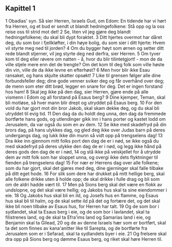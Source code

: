 ## Kapittel 1

1 Obadias' syn. Så sier Herren, Israels Gud, om Edom: En tidende har vi hørt fra Herren, og et bud er sendt ut blandt hedningefolkene: Stå opp og la oss reise oss til strid mot det!
2 Se, liten vil jeg gjøre deg blandt hedningefolkene; du skal bli dypt foraktet.
3 Ditt hjertes overmot har dåret deg, du som bor i fjellkløfter, i din høye bolig, du som sier i ditt hjerte: Hvem vil styrte meg ned til jorden?
4 Om du bygger høyt som ørnen og setter ditt rede blandt stjerner, vil jeg styrte deg ned derfra, sier Herren.
5 Om tyver kom til deg eller røvere om natten - å, hvor du blir tilintetgjort! - mon de da ville stjele mere enn det de trengte? Om det kom til deg folk som ville høste din vin, ville de da ikke levne en efterhøst?
6 Men hvor blir ikke Esau ransaket, og hans skjulte skatter opsøkt!
7 Like til grensen følger alle dine forbundsfeller deg; dine gode venner sviker deg og får overhånd over deg; de menn som eter ditt brød, legger en snare for deg. Det er ingen forstand hos ham!
8 Skal jeg ikke på den dag, sier Herren, gjøre ende på alle vismenn i Edom og all forstand på Esaus berg?
9 Dine kjemper, Teman, skal bli motløse, så hver mann blir drept og utryddet på Esaus berg.
10 For den vold du har gjort mot din bror Jakob, skal skam dekke deg, og du skal bli utryddet til evig tid.
11 Den dag da du holdt deg unna, den dag da fremmede bortførte hans gods, og utlendinger gikk inn i hans porter og kastet lodd om Jerusalem, da var også du som en av dem.
12 Se ikke med skadefryd på din brors dag, på hans ulykkes dag, og gled deg ikke over Judas barn på deres undergangs dag, og lukk ikke din munn så vidt opp på trengselens dag!
13 Dra ikke inn gjennom mitt folks port den dag de er i nød, se ikke også du med skadefryd på deres ulykke den dag de er i nød, og legg ikke hånd på deres gods den dag de er i nød,
14 og stå ikke på veiskjellet for å utrydde dem av mitt folk som har sloppet unna, og overgi ikke dets flyktninger til fienden på trengselens dag!
15 For nær er Herrens dag over alle folkene; som du har gjort, skal det gjøres med deg, dine gjerninger skal falle tilbake på ditt eget hode.
16 For slik som dere har drukket på mitt hellige berg, skal alle folkene drikke uten å holde opp; de skal drikke i fulle drag og bli som om de aldri hadde vært til.
17 Men på Sions berg skal det være en flokk av undslopne, og det skal være hellig; og Jakobs hus skal ta sine eiendommer i eie.
18 Og Jakobs hus skal bli en ild, og Josefs hus en flamme, og Esaus hus skal bli til halm, og de skal sette ild på det og fortære det, og det skal ikke bli noen tilbake av Esaus hus, for Herren har talt.
19 Og de som bor i sydlandet, skal ta Esaus berg i eie, og de som bor i lavlandet, skal ta filistrenes land, og de skal ta Efra'ims land og Samarias land i eie, og Benjamin skal ta Gilead,
20 og de av denne Israels hær som er bortført, skal ta det som finnes av kana'anitter like til Sarepta, og de bortførte fra Jerusalem som er i Sefarad, skal ta sydlandets byer i eie.
21 Og frelsere skal dra opp på Sions berg og dømme Esaus berg, og riket skal høre Herren til.
